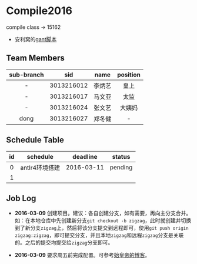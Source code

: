 # Compile2016
compile class -> 15162

- 安利窝的[gant脚本](https://github.com/3013216027/gant)

## Team Members

| sub-branch | sid | name | position |
|:----------:|:----------:|:------:|:------:|
| - | 3013216012 | 李炳艺 | 皇上 |
| - | 3013216017 | 马文亚 | 太监 |
| - | 3013216024 | 张文艺 | 大姨妈 |
| dong | 3013216027 | 郑冬健 | - |

## Schedule Table

| id | schedule | deadline | status |
|:--:|:--------:|:--------:|:---------:|
| 0 | antlr4环境搭建 | 2016-03-11 | pending |
| 1 | | | |

## Job Log

- **2016-03-09**	创建项目。建议：各自创建分支，如有需要，再向主分支合并。如：在本地仓库中先创建新分支`git checkout -b zigzag`，此时就创建并切换到了新分支`zigzag`上，然后将该分支提交到远程即可，使用`git push origin zigzag:zigzag`，即可提交分支，并且本地`zigzag`和远程`zigzag`分支是关联的。之后的提交均提交给`zigzag`分支即可。

- **2016-03-09**	要求周五前完成配置。可参考[始皇帝的博客](http://blog.csdn.net/l634374852/article/details/50812206)。

